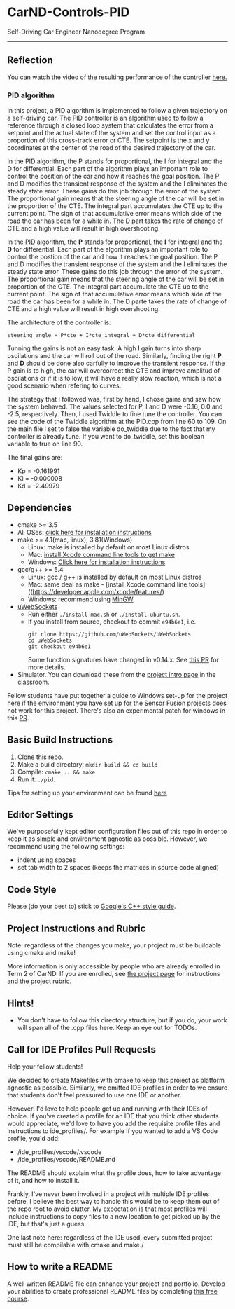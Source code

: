 # CarND-Controls-PID
Self-Driving Car Engineer Nanodegree Program

---
## Reflection

You can watch the video of the resulting performance of the controller [here.](pid_video.mp4)

### PID algorithm
In this project, a PID algorithm is implemented to follow a given trajectory on a self-driving car. The PID controller is an algorithm used to follow a reference through a closed loop system that calculates the error from a setpoint and the actual state of the system and set the control input as a proportion of this cross-track error or CTE. The setpoint is the x and y coordinates at the center of the road of the desired trajectory of the car.

In the PID algorithm, the P stands for proportional, the I for integral and the D for differential. Each part of the algorithm plays an important role to control the position of the car and how it reaches the goal position. The P and D modifies the transient response of the system and the I eliminates the steady state error. These gains do this job through the error of the system. The proportional gain means that the steering angle of the car will be set in the proportion of the CTE. The integral part accumulates the CTE up to the current point. The sign of that accumulative error means which side of the road the car has been for a while in. The D part takes the rate of change of CTE and a high value will result in high overshooting.

In the PID algorithm, the **P** stands for proportional, the **I** for integral and the **D** for differential. Each part of the algorithm plays an important role to control the postion of the car and how it reaches the goal position. The P and D modifies the transient response of the system and the I eliminates the steady state error. These gains do this job through the error of the system. The proportional gain means that the steering angle of the car will be set in proportion of the CTE. The integral part accumulate the CTE up to the current point. The sign of that accumulative error means which side of the road the car has been for a while in. The D parte takes the rate of change of CTE and a high value will result in high overshooting.

The architecture of the controller is:


``steering_angle = P*cte + I*cte_integral + D*cte_differential``

Tunning the gains is not an easy task. A high **I** gain turns into sharp oscilations and the car will roll out of the road. Similarly, finding the right **P** and **D** should be done also carfully to improve the transient response. If the P gain is to high, the car will overcorrect the CTE and improve amplitud of oscilations or if it is to low, it will have a really slow reaction, which is not a good scenario when refering to curves.

The strategy that I followed was, first by hand, I chose gains and saw how the system behaved. The values selected for P, I and D were -0.16, 0.0 and -2.5, respectively. Then, I used Twiddle to fine tune the controller. You can see the code of the Twiddle algorithm at the PID.cpp from line 60 to 109. On the main file I set to false the variable do_twiddle due to the fact that my controller is already tune. If you want to do_twiddle, set this boolean variable to true on line 90.

The final gains are: 

* Kp = -0.161991
* Ki = -0.000008
* Kd = -2.49979


## Dependencies

* cmake >= 3.5
 * All OSes: [click here for installation instructions](https://cmake.org/install/)
* make >= 4.1(mac, linux), 3.81(Windows)
  * Linux: make is installed by default on most Linux distros
  * Mac: [install Xcode command line tools to get make](https://developer.apple.com/xcode/features/)
  * Windows: [Click here for installation instructions](http://gnuwin32.sourceforge.net/packages/make.htm)
* gcc/g++ >= 5.4
  * Linux: gcc / g++ is installed by default on most Linux distros
  * Mac: same deal as make - [install Xcode command line tools]((https://developer.apple.com/xcode/features/)
  * Windows: recommend using [MinGW](http://www.mingw.org/)
* [uWebSockets](https://github.com/uWebSockets/uWebSockets)
  * Run either `./install-mac.sh` or `./install-ubuntu.sh`.
  * If you install from source, checkout to commit `e94b6e1`, i.e.
    ```
    git clone https://github.com/uWebSockets/uWebSockets 
    cd uWebSockets
    git checkout e94b6e1
    ```
    Some function signatures have changed in v0.14.x. See [this PR](https://github.com/udacity/CarND-MPC-Project/pull/3) for more details.
* Simulator. You can download these from the [project intro page](https://github.com/udacity/self-driving-car-sim/releases) in the classroom.

Fellow students have put together a guide to Windows set-up for the project [here](https://s3-us-west-1.amazonaws.com/udacity-selfdrivingcar/files/Kidnapped_Vehicle_Windows_Setup.pdf) if the environment you have set up for the Sensor Fusion projects does not work for this project. There's also an experimental patch for windows in this [PR](https://github.com/udacity/CarND-PID-Control-Project/pull/3).

## Basic Build Instructions

1. Clone this repo.
2. Make a build directory: `mkdir build && cd build`
3. Compile: `cmake .. && make`
4. Run it: `./pid`. 

Tips for setting up your environment can be found [here](https://classroom.udacity.com/nanodegrees/nd013/parts/40f38239-66b6-46ec-ae68-03afd8a601c8/modules/0949fca6-b379-42af-a919-ee50aa304e6a/lessons/f758c44c-5e40-4e01-93b5-1a82aa4e044f/concepts/23d376c7-0195-4276-bdf0-e02f1f3c665d)

## Editor Settings

We've purposefully kept editor configuration files out of this repo in order to
keep it as simple and environment agnostic as possible. However, we recommend
using the following settings:

* indent using spaces
* set tab width to 2 spaces (keeps the matrices in source code aligned)

## Code Style

Please (do your best to) stick to [Google's C++ style guide](https://google.github.io/styleguide/cppguide.html).

## Project Instructions and Rubric

Note: regardless of the changes you make, your project must be buildable using
cmake and make!

More information is only accessible by people who are already enrolled in Term 2
of CarND. If you are enrolled, see [the project page](https://classroom.udacity.com/nanodegrees/nd013/parts/40f38239-66b6-46ec-ae68-03afd8a601c8/modules/f1820894-8322-4bb3-81aa-b26b3c6dcbaf/lessons/e8235395-22dd-4b87-88e0-d108c5e5bbf4/concepts/6a4d8d42-6a04-4aa6-b284-1697c0fd6562)
for instructions and the project rubric.

## Hints!

* You don't have to follow this directory structure, but if you do, your work
  will span all of the .cpp files here. Keep an eye out for TODOs.

## Call for IDE Profiles Pull Requests

Help your fellow students!

We decided to create Makefiles with cmake to keep this project as platform
agnostic as possible. Similarly, we omitted IDE profiles in order to we ensure
that students don't feel pressured to use one IDE or another.

However! I'd love to help people get up and running with their IDEs of choice.
If you've created a profile for an IDE that you think other students would
appreciate, we'd love to have you add the requisite profile files and
instructions to ide_profiles/. For example if you wanted to add a VS Code
profile, you'd add:

* /ide_profiles/vscode/.vscode
* /ide_profiles/vscode/README.md

The README should explain what the profile does, how to take advantage of it,
and how to install it.

Frankly, I've never been involved in a project with multiple IDE profiles
before. I believe the best way to handle this would be to keep them out of the
repo root to avoid clutter. My expectation is that most profiles will include
instructions to copy files to a new location to get picked up by the IDE, but
that's just a guess.

One last note here: regardless of the IDE used, every submitted project must
still be compilable with cmake and make./

## How to write a README
A well written README file can enhance your project and portfolio.  Develop your abilities to create professional README files by completing [this free course](https://www.udacity.com/course/writing-readmes--ud777).

